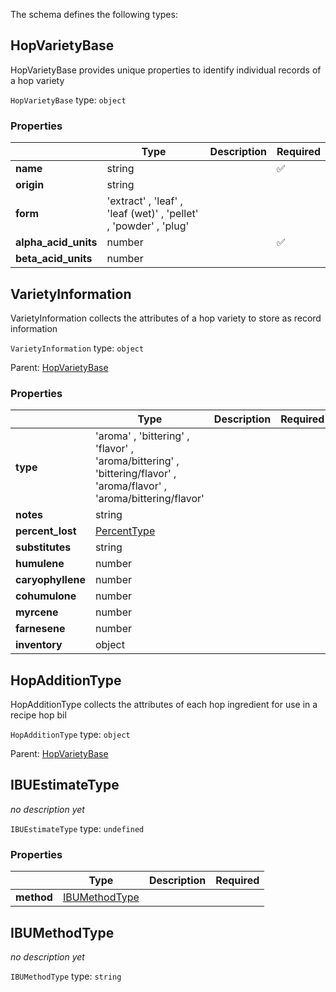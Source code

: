 The schema defines the following types:

## HopVarietyBase 

HopVarietyBase provides unique properties to identify individual records of a hop variety

`HopVarietyBase` type: `object`

### Properties

|   |Type|Description|Required|
|---|----|-----------|--------|
| **name** | string|  | :white_check_mark: |
| **origin** | string|  |  |
| **form** |  'extract'  , 'leaf'  , 'leaf (wet)'  , 'pellet'  , 'powder'  , 'plug' |  |  |
| **alpha_acid_units** | number|  | :white_check_mark: |
| **beta_acid_units** | number|  |  |

## VarietyInformation 

VarietyInformation collects the attributes of a hop variety to store as record information

`VarietyInformation` type: `object`

Parent: [HopVarietyBase](#hopvarietybase)

### Properties

|   |Type|Description|Required|
|---|----|-----------|--------|
| **type** |  'aroma'  , 'bittering'  , 'flavor'  , 'aroma/bittering'  , 'bittering/flavor'  , 'aroma/flavor'  , 'aroma/bittering/flavor' |  |  |
| **notes** | string|  |  |
| **percent_lost** | [PercentType](measureable_units.json.md#percenttype)|  |  |
| **substitutes** | string|  |  |
| **humulene** | number|  |  |
| **caryophyllene** | number|  |  |
| **cohumulone** | number|  |  |
| **myrcene** | number|  |  |
| **farnesene** | number|  |  |
| **inventory** | object|  |  |

## HopAdditionType 

HopAdditionType collects the attributes of each hop ingredient for use in a recipe hop bil

`HopAdditionType` type: `object`

Parent: [HopVarietyBase](#hopvarietybase)


## IBUEstimateType 

*no description yet*

`IBUEstimateType` type: `undefined`

### Properties

|   |Type|Description|Required|
|---|----|-----------|--------|
| **method** | [IBUMethodType](#ibumethodtype)|  |  |

## IBUMethodType 

*no description yet*

`IBUMethodType` type: `string`


